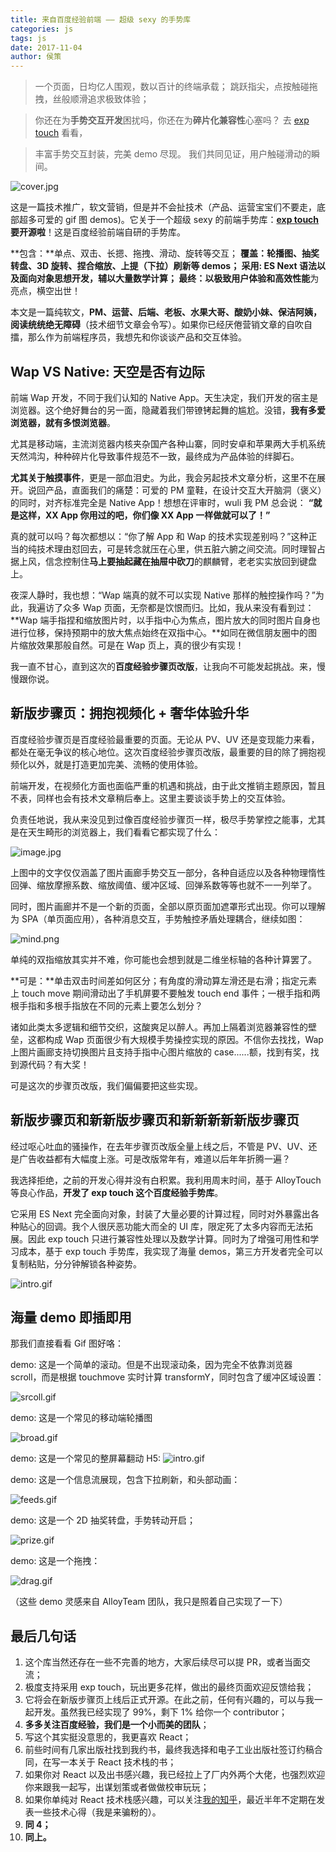 ```yaml
---
title: 来自百度经验前端 —— 超级 sexy 的手势库
categories: js
tags: js
date: 2017-11-04
author: 侯策
---
```




>一个页面，日均亿人围观，数以百计的终端承载；
>跳跃指尖，点按触碰拖拽，丝般顺滑追求极致体验；

>你还在为**手势交互开发**困扰吗，你还在为**碎片化兼容性**心塞吗？
>去 [exp touch]() 看看，

>丰富手势交互封装，完美 demo 尽现。
>我们共同见证，用户触碰滑动的瞬间。


![cover.jpg](http://upload-images.jianshu.io/upload_images/4363003-013d341c9151767c.jpg?imageMogr2/auto-orient/strip%7CimageView2/2/w/1240)




这是一篇技术推广，软文营销，但是并不会扯技术（产品、运营宝宝们不要走，底部超多可爱的 gif 图 demos)。它关于一个超级 sexy 的前端手势库：**[exp touch]() 要开源啦**！这是百度经验前端自研的手势库。

**包含：**单点、双击、长摁、拖拽、滑动、旋转等交互；
**覆盖：**轮播图、抽奖转盘、3D 旋转、捏合缩放、上提（下拉）刷新等 demos；
**采用:** ES Next 语法以及面向对象思想开发，辅以大量数学计算；
**最终：**以**极致用户体验**和**高效性能**为亮点，横空出世！

本文是一篇纯软文，**PM、运营、后端、老板、水果大哥、酸奶小妹、保洁阿姨，阅读统统绝无障碍**（技术细节文章会令写）。如果你已经厌倦营销文章的自吹自擂，那么作为前端程序员，我想先和你谈谈产品和交互体验。


## Wap VS Native: 天空是否有边际

前端 Wap 开发，不同于我们认知的 Native App。天生决定，我们开发的宿主是浏览器。这个绝好舞台的另一面，隐藏着我们带镣铐起舞的尴尬。没错，**我有多爱浏览器，就有多恨浏览器**。

尤其是移动端，主流浏览器内核夹杂国产各种山寨，同时安卓和苹果两大手机系统天然鸿沟，种种碎片化导致事件规范不一致，最终成为产品体验的绊脚石。

**尤其关于触摸事件**，更是一部血泪史。为此，我会另起技术文章分析，这里不在展开。说回产品，直面我们的痛楚：可爱的 PM 童鞋，在设计交互大开脑洞（褒义）的同时，对齐标准完全是 Native App！想想在评审时，wuli 我 PM 总会说： **“就是这样，XX App 你用过的吧，你们像 XX App 一样做就可以了！”**

真的就可以吗？每次都想以：“你了解 App 和 Wap 的技术实现差别吗？”这种正当的纯技术理由怼回去，可是转念就压在心里，供五脏六腑之间交流。同时理智占据上风，信念控制住**马上要抽起藏在抽屉中砍刀**的麒麟臂，老老实实放回到键盘上。

夜深人静时，我也想：“Wap 端真的就不可以实现 Native 那样的触控操作吗？”为此，我遍访了众多 Wap 页面，无奈都是饮恨而归。比如，我从来没有看到过： **Wap 端手指捏和缩放图片时，以手指中心为焦点，图片放大的同时图片自身也进行位移，保持预期中的放大焦点始终在双指中心。**如同在微信朋友圈中的图片缩放效果那般自然。可是在 Wap 页上，真的很少有实现！

我一直不甘心，直到这次的**百度经验步骤页改版**，让我向不可能发起挑战。来，慢慢跟你说。


## 新版步骤页：拥抱视频化 + 奢华体验升华
百度经验步骤页是百度经验最重要的页面。无论从 PV、UV 还是变现能力来看，都处在毫无争议的核心地位。这次百度经验步骤页改版，最重要的目的除了拥抱视频化以外，就是打造更加完美、流畅的使用体验。

前端开发，在视频化方面也面临严重的机遇和挑战，由于此文推销主题原因，暂且不表，同样也会有技术文章稍后奉上。这里主要谈谈手势上的交互体验。

负责任地说，我从来没见到过像百度经验步骤页一样，极尽手势掌控之能事，尤其是在天生畸形的浏览器上，我们看看它都实现了什么：


![image.jpg](http://upload-images.jianshu.io/upload_images/4363003-ab94bcae4206c75d.jpg?imageMogr2/auto-orient/strip%7CimageView2/2/w/1240)



上图中的文字仅仅涵盖了图片画廊手势交互一部分，各种自适应以及各种物理惰性回弹、缩放摩擦系数、缩放阈值、缓冲区域、回弹系数等等也就不一一列举了。

同时，图片画廊并不是一个新的页面，全部以原页面加遮罩形式出现。你可以理解为 SPA（单页面应用），各种消息交互，手势触控矛盾处理耦合，继续如图：


![mind.png](http://upload-images.jianshu.io/upload_images/4363003-1e8692c29fe81ee1.png?imageMogr2/auto-orient/strip%7CimageView2/2/w/1240)


单纯的双指缩放其实并不难，你可能也会想到就是二维坐标轴的各种计算罢了。

**可是：**单击双击时间差如何区分；有角度的滑动算左滑还是右滑；指定元素上 touch move 期间滑动出了手机屏要不要触发 touch end 事件；一根手指和两根手指和多根手指放在不同的元素上要怎么划分？

诸如此类太多逻辑和细节交织，这酸爽足以醉人。再加上隔着浏览器兼容性的壁垒，这都构成 Wap 页面很少有大规模手势操控实现的原因。不信你去找找，Wap 上图片画廊支持切换图片且支持手指中心图片缩放的 case......额，找到有奖，找到源代码？有大奖！

可是这次的步骤页改版，我们偏偏要把这些实现。


## 新版步骤页和新新版步骤页和新新新新新版步骤页
经过呕心吐血的骚操作，在去年步骤页改版全量上线之后，不管是 PV、UV、还是广告收益都有大幅度上涨。可是改版常年有，难道以后年年折腾一遍？

我选择拒绝，之前的开发心得并没有白积累。我利用周末时间，基于 AlloyTouch 等良心作品，**开发了 exp touch 这个百度经验手势库**。

它采用 ES Next 完全面向对象，封装了大量必要的计算过程，同时对外暴露出各种贴心的回调。我个人很厌恶功能大而全的 UI 库，限定死了太多内容而无法拓展。因此 exp touch 只进行兼容性处理以及数学计算。同时为了增强可用性和学习成本，基于 exp touch 手势库，我实现了海量 demos，第三方开发者完全可以复制粘贴，分分钟解锁各种姿势。


![intro.gif](http://upload-images.jianshu.io/upload_images/4363003-7037997de4248d4e.gif?imageMogr2/auto-orient/strip)




##  海量 demo 即插即用
那我们直接看看 Gif 图好咯：

demo: 这是一个简单的滚动。但是不出现滚动条，因为完全不依靠浏览器 scroll，而是根据 touchmove 实时计算 transformY，同时包含了缓冲区域设置：


![srcoll.gif](http://upload-images.jianshu.io/upload_images/4363003-e581965b3dcdc7c1.gif?imageMogr2/auto-orient/strip)


demo: 这是一个常见的移动端轮播图


![broad.gif](http://upload-images.jianshu.io/upload_images/4363003-1a322e443bcb7cad.gif?imageMogr2/auto-orient/strip)

demo: 这是一个常见的整屏幕翻动 H5:
![intro.gif](http://upload-images.jianshu.io/upload_images/4363003-7037997de4248d4e.gif?imageMogr2/auto-orient/strip)


demo: 这是一个信息流展现，包含下拉刷新，和头部动画：

![feeds.gif](http://upload-images.jianshu.io/upload_images/4363003-49101851198effe4.gif?imageMogr2/auto-orient/strip)


demo: 这是一个 2D 抽奖转盘，手势转动开启；

![prize.gif](http://upload-images.jianshu.io/upload_images/4363003-271c8382ab827c83.gif?imageMogr2/auto-orient/strip)

demo: 这是一个拖拽：

![drag.gif](http://upload-images.jianshu.io/upload_images/4363003-55a0fa5998dceb84.gif?imageMogr2/auto-orient/strip)

（这些 demo 灵感来自 AlloyTeam 团队，我只是照着自己实现了一下）



## 最后几句话
1. 这个库当然还存在一些不完善的地方，大家后续尽可以提 PR，或者当面交流；
2. 极度支持采用 exp touch，玩出更多花样，做出的最终页面欢迎反馈给我；
3. 它将会在新版步骤页上线后正式开源。在此之前，任何有兴趣的，可以与我一起开发。虽然我已经实现了 99%，剩下 1% 给你一个 contributor；
4. **多多关注百度经验，我们是一个小而美的团队**；
5. 写这个其实挺没意思的，我更喜欢 React；
6. 前些时间有几家出版社找到我约书，最终我选择和电子工业出版社签订约稿合同，在写一本关于 React 技术栈的书；
7. 如果你对 React 以及出书感兴趣，我已经拉上了厂内外两个大佬，也强烈欢迎你来跟我一起写，出谋划策或者做做校审玩玩；
8. 如果你单纯对 React 技术栈感兴趣，可以关注[我的知乎](https://www.zhihu.com/people/lucas-hc/activities)，最近半年不定期在发表一些技术心得（我是来骗粉的）。
9.  **同 4；**
10. **同上。**